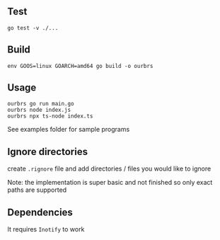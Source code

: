## Test

```
go test -v ./...
```

## Build

```
env GOOS=linux GOARCH=amd64 go build -o ourbrs
```

## Usage

```
ourbrs go run main.go
ourbrs node index.js
ourbrs npx ts-node index.ts
```

See examples folder for sample programs

## Ignore directories
create `.rignore` file and add directories / files you would like to ignore

Note: the implementation is super basic and not finished so only exact paths are supported

## Dependencies

It requires `Inotify` to work